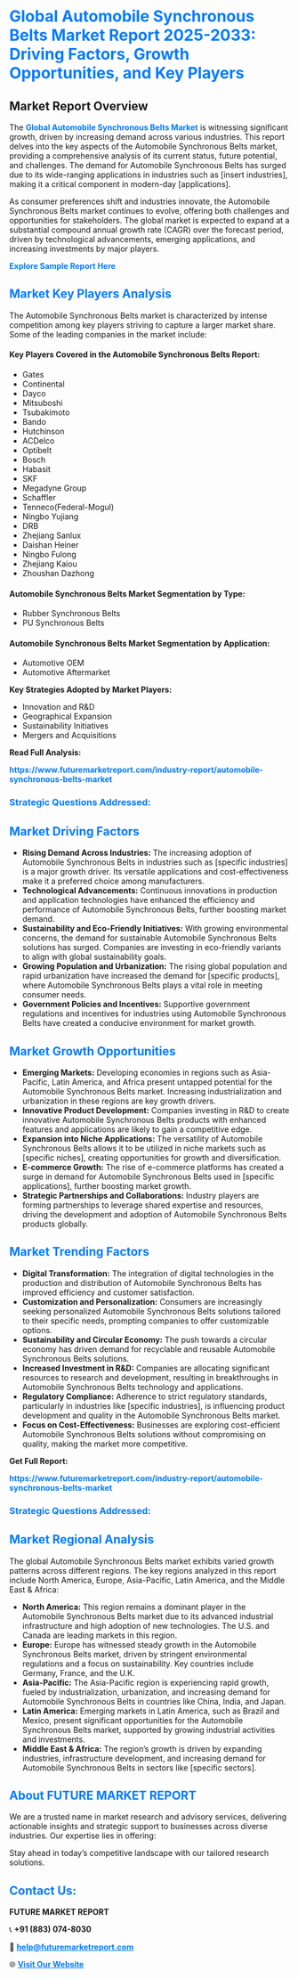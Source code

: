 <h1 style="color: #007BFF;">Global Automobile Synchronous Belts Market Report 2025-2033: Driving Factors, Growth Opportunities, and Key Players</h1>

<section id="overview">
<h2>Market Report Overview</h2>
<p>The <a href="https://www.futuremarketreport.com/industry-report/automobile-synchronous-belts-market" style="color: #007BFF; text-decoration: none;"><strong>Global Automobile Synchronous Belts Market</strong></a> is witnessing significant growth, driven by increasing demand across various industries. This report delves into the key aspects of the Automobile Synchronous Belts market, providing a comprehensive analysis of its current status, future potential, and challenges. The demand for Automobile Synchronous Belts has surged due to its wide-ranging applications in industries such as [insert industries], making it a critical component in modern-day [applications].</p>
<p>As consumer preferences shift and industries innovate, the Automobile Synchronous Belts market continues to evolve, offering both challenges and opportunities for stakeholders. The global market is expected to expand at a substantial compound annual growth rate (CAGR) over the forecast period, driven by technological advancements, emerging applications, and increasing investments by major players.</p>
</section>

<section id="overview">
<p><a href="https://www.futuremarketreport.com/request-sample/reportId=41779" style="color: #007BFF; text-decoration: none;"><strong>Explore Sample Report Here</strong></a></p>
</section>

<section id="key-players">
<h2 style="color: #007BFF;">Market Key Players Analysis</h2>
<p>The Automobile Synchronous Belts market is characterized by intense competition among key players striving to capture a larger market share. Some of the leading companies in the market include:</p>
<h4>Key Players Covered in the Automobile Synchronous Belts Report:</h4>
<ul><li>Gates</li><li>Continental</li><li>Dayco</li><li>Mitsuboshi</li><li>Tsubakimoto</li><li>Bando</li><li>Hutchinson</li><li>ACDelco</li><li>Optibelt</li><li>Bosch</li><li>Habasit</li><li>SKF</li><li>Megadyne Group</li><li>Schaffler</li><li>Tenneco(Federal-Mogul)</li><li>Ningbo Yujiang</li><li>DRB</li><li>Zhejiang Sanlux</li><li>Daishan Heiner</li><li>Ningbo Fulong</li><li>Zhejiang Kaiou</li><li>Zhoushan Dazhong</li></ul>
<h4>Automobile Synchronous Belts Market Segmentation by Type:</h4>
<ul><li>Rubber Synchronous Belts</li><li>PU Synchronous Belts</li></ul>

<h4>Automobile Synchronous Belts Market Segmentation by Application:</h4>
<ul><li>Automotive OEM</li><li>Automotive Aftermarket</li></ul>
<p><strong>Key Strategies Adopted by Market Players:</strong></p>
<ul>
<li>Innovation and R&D</li>
<li>Geographical Expansion</li>
<li>Sustainability Initiatives</li>
<li>Mergers and Acquisitions</li>
</ul>
</section>

<section>
<p><strong>Read Full Analysis: </strong></p><a href="https://www.futuremarketreport.com/industry-report/automobile-synchronous-belts-market" style="color: #007BFF; text-decoration: none;"><strong>https://www.futuremarketreport.com/industry-report/automobile-synchronous-belts-market</strong></a>
<h3 style="color: #007BFF;">Strategic Questions Addressed:</h3>
</section>

<section id="driving-factors">
<h2 style="color: #007BFF;">Market Driving Factors</h2>
<ul>
<li><strong>Rising Demand Across Industries:</strong> The increasing adoption of Automobile Synchronous Belts in industries such as [specific industries] is a major growth driver. Its versatile applications and cost-effectiveness make it a preferred choice among manufacturers.</li>
<li><strong>Technological Advancements:</strong> Continuous innovations in production and application technologies have enhanced the efficiency and performance of Automobile Synchronous Belts, further boosting market demand.</li>
<li><strong>Sustainability and Eco-Friendly Initiatives:</strong> With growing environmental concerns, the demand for sustainable Automobile Synchronous Belts solutions has surged. Companies are investing in eco-friendly variants to align with global sustainability goals.</li>
<li><strong>Growing Population and Urbanization:</strong> The rising global population and rapid urbanization have increased the demand for [specific products], where Automobile Synchronous Belts plays a vital role in meeting consumer needs.</li>
<li><strong>Government Policies and Incentives:</strong> Supportive government regulations and incentives for industries using Automobile Synchronous Belts have created a conducive environment for market growth.</li>
</ul>
</section>

<section id="growth-opportunities">
<h2 style="color: #007BFF;">Market Growth Opportunities</h2>
<ul>
<li><strong>Emerging Markets:</strong> Developing economies in regions such as Asia-Pacific, Latin America, and Africa present untapped potential for the Automobile Synchronous Belts market. Increasing industrialization and urbanization in these regions are key growth drivers.</li>
<li><strong>Innovative Product Development:</strong> Companies investing in R&D to create innovative Automobile Synchronous Belts products with enhanced features and applications are likely to gain a competitive edge.</li>
<li><strong>Expansion into Niche Applications:</strong> The versatility of Automobile Synchronous Belts allows it to be utilized in niche markets such as [specific niches], creating opportunities for growth and diversification.</li>
<li><strong>E-commerce Growth:</strong> The rise of e-commerce platforms has created a surge in demand for Automobile Synchronous Belts used in [specific applications], further boosting market growth.</li>
<li><strong>Strategic Partnerships and Collaborations:</strong> Industry players are forming partnerships to leverage shared expertise and resources, driving the development and adoption of Automobile Synchronous Belts products globally.</li>
</ul>
</section>

<section id="trending-factors">
<h2 style="color: #007BFF;">Market Trending Factors</h2>
<ul>
<li><strong>Digital Transformation:</strong> The integration of digital technologies in the production and distribution of Automobile Synchronous Belts has improved efficiency and customer satisfaction.</li>
<li><strong>Customization and Personalization:</strong> Consumers are increasingly seeking personalized Automobile Synchronous Belts solutions tailored to their specific needs, prompting companies to offer customizable options.</li>
<li><strong>Sustainability and Circular Economy:</strong> The push towards a circular economy has driven demand for recyclable and reusable Automobile Synchronous Belts solutions.</li>
<li><strong>Increased Investment in R&D:</strong> Companies are allocating significant resources to research and development, resulting in breakthroughs in Automobile Synchronous Belts technology and applications.</li>
<li><strong>Regulatory Compliance:</strong> Adherence to strict regulatory standards, particularly in industries like [specific industries], is influencing product development and quality in the Automobile Synchronous Belts market.</li>
<li><strong>Focus on Cost-Effectiveness:</strong> Businesses are exploring cost-efficient Automobile Synchronous Belts solutions without compromising on quality, making the market more competitive.</li>
</ul>
</section>

<section>
<p><strong>Get Full Report: </strong></p><a href="https://www.futuremarketreport.com/industry-report/automobile-synchronous-belts-market" style="color: #007BFF; text-decoration: none;"><strong>https://www.futuremarketreport.com/industry-report/automobile-synchronous-belts-market</strong></a>
<h3 style="color: #007BFF;">Strategic Questions Addressed:</h3>
</section>


<section id="regional-analysis">
<h2 style="color: #007BFF;">Market Regional Analysis</h2>
<p>The global Automobile Synchronous Belts market exhibits varied growth patterns across different regions. The key regions analyzed in this report include North America, Europe, Asia-Pacific, Latin America, and the Middle East & Africa:</p>
<ul>
<li><strong>North America:</strong> This region remains a dominant player in the Automobile Synchronous Belts market due to its advanced industrial infrastructure and high adoption of new technologies. The U.S. and Canada are leading markets in this region.</li>
<li><strong>Europe:</strong> Europe has witnessed steady growth in the Automobile Synchronous Belts market, driven by stringent environmental regulations and a focus on sustainability. Key countries include Germany, France, and the U.K.</li>
<li><strong>Asia-Pacific:</strong> The Asia-Pacific region is experiencing rapid growth, fueled by industrialization, urbanization, and increasing demand for Automobile Synchronous Belts in countries like China, India, and Japan.</li>
<li><strong>Latin America:</strong> Emerging markets in Latin America, such as Brazil and Mexico, present significant opportunities for the Automobile Synchronous Belts market, supported by growing industrial activities and investments.</li>
<li><strong>Middle East & Africa:</strong> The region’s growth is driven by expanding industries, infrastructure development, and increasing demand for Automobile Synchronous Belts in sectors like [specific sectors].</li>
</ul>
</section>

<footer>
<h2 style="color: #007BFF;">About FUTURE MARKET REPORT</h2>
<p>We are a trusted name in market research and advisory services, delivering actionable insights and strategic support to businesses across diverse industries. Our expertise lies in offering:</p>

<p>Stay ahead in today’s competitive landscape with our tailored research solutions.</p>

<h2 style="color: #007BFF;">Contact Us:</h2>
<p><strong>FUTURE MARKET REPORT</strong></p>
<p>📞 <strong>+91 (883) 074-8030</strong></p>
<p>📧 <strong><a href="mailto:help@futuremarketreport.com" style="color: #007BFF;">help@futuremarketreport.com</a></strong></p>
<p>🌐 <strong><a href="https://www.futuremarketreport.com/" style="color: #007BFF;">Visit Our Website</a></strong></p>
</footer>